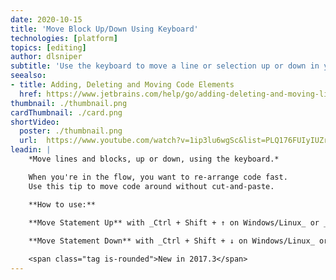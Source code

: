 ```yaml
---
date: 2020-10-15
title: 'Move Block Up/Down Using Keyboard'
technologies: [platform]
topics: [editing]
author: dlsniper
subtitle: 'Use the keyboard to move a line or selection up or down in your file.'
seealso:
- title: Adding, Deleting and Moving Code Elements
  href: https://www.jetbrains.com/help/go/adding-deleting-and-moving-lines.html
thumbnail: ./thumbnail.png
cardThumbnail: ./card.png
shortVideo:
  poster: ./thumbnail.png
  url:  https://www.youtube.com/watch?v=1ip3lu6wgSc&list=PLQ176FUIyIUZrbrlz4AY1V8VzBJKZyVlW&index=84
leadin: |
    *Move lines and blocks, up or down, using the keyboard.*

    When you're in the flow, you want to re-arrange code fast.
    Use this tip to move code around without cut-and-paste.

    **How to use:**

    **Move Statement Up** with _Ctrl + Shift + ↑ on Windows/Linux_ or _⌘ + ⇧ + ↑ on macOS_.
    
    **Move Statement Down** with _Ctrl + Shift + ↓ on Windows/Linux_ or _⌘ + ⇧ + ↓ on macOS_.  

    <span class="tag is-rounded">New in 2017.3</span>
---
```


